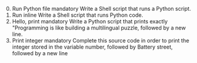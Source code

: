 0. Run Python file
mandatory
Write a Shell script that runs a Python script.
1. Run inline
Write a Shell script that runs Python code.
2. Hello, print
mandatory
Write a Python script that prints exactly "Programming is like building a multilingual puzzle, followed by a new line.
3. Print integer
mandatory
Complete this source code in order to print the integer stored in the variable number, followed by Battery street, followed by a new line
